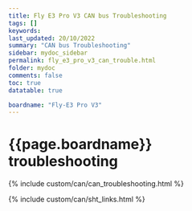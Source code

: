 ```yaml
---
title: Fly E3 Pro V3 CAN bus Troubleshooting
tags: []
keywords: 
last_updated: 20/10/2022
summary: "CAN bus Troubleshooting"
sidebar: mydoc_sidebar
permalink: fly_e3_pro_v3_can_trouble.html
folder: mydoc
comments: false
toc: true
datatable: true

boardname: "Fly-E3 Pro V3" 
---
```

# {{page.boardname}} troubleshooting

{% include custom/can/can_troubleshooting.html %}

{% include custom/can/sht_links.html %}